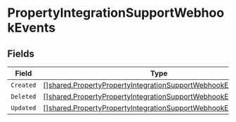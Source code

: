 # PropertyIntegrationSupportWebhookEvents


## Fields

| Field                                                                                                                                                   | Type                                                                                                                                                    | Required                                                                                                                                                | Description                                                                                                                                             |
| ------------------------------------------------------------------------------------------------------------------------------------------------------- | ------------------------------------------------------------------------------------------------------------------------------------------------------- | ------------------------------------------------------------------------------------------------------------------------------------------------------- | ------------------------------------------------------------------------------------------------------------------------------------------------------- |
| `Created`                                                                                                                                               | [][shared.PropertyPropertyIntegrationSupportWebhookEventsCreated](../../../pkg/models/shared/propertypropertyintegrationsupportwebhookeventscreated.md) | :heavy_minus_sign:                                                                                                                                      | N/A                                                                                                                                                     |
| `Deleted`                                                                                                                                               | [][shared.PropertyPropertyIntegrationSupportWebhookEventsDeleted](../../../pkg/models/shared/propertypropertyintegrationsupportwebhookeventsdeleted.md) | :heavy_minus_sign:                                                                                                                                      | N/A                                                                                                                                                     |
| `Updated`                                                                                                                                               | [][shared.PropertyPropertyIntegrationSupportWebhookEventsUpdated](../../../pkg/models/shared/propertypropertyintegrationsupportwebhookeventsupdated.md) | :heavy_minus_sign:                                                                                                                                      | N/A                                                                                                                                                     |